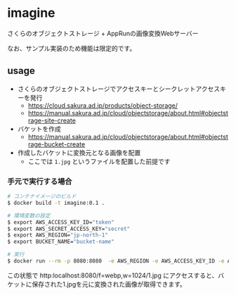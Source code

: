 # imagine
さくらのオブジェクトストレージ + AppRunの画像変換Webサーバー

なお、サンプル実装のため機能は限定的です。

## usage
- さくらのオブジェクトストレージでアクセスキーとシークレットアクセスキーを発行
  - https://cloud.sakura.ad.jp/products/object-storage/
  - https://manual.sakura.ad.jp/cloud/objectstorage/about.html#objectstrage-site-create
- バケットを作成
  - https://manual.sakura.ad.jp/cloud/objectstorage/about.html#objectstrage-bucket-create
- 作成したバケットに変換元となる画像を配置
  - ここでは `1.jpg` というファイルを配置した前提です

### 手元で実行する場合
```sh
# コンテナイメージのビルド
$ docker build -t imagine:0.1 .

# 環境変数の設定
$ export AWS_ACCESS_KEY_ID="token"
$ export AWS_SECRET_ACCESS_KEY="secret"
$ export AWS_REGION="jp-north-1"
$ export BUCKET_NAME="bucket-name"

# 実行
$ docker run --rm -p 8080:8080  -e AWS_REGION -e AWS_ACCESS_KEY_ID -e AWS_SECRET_ACCESS_KEY -e BUCKET_NAME imagine:0.1
```

この状態で http:localhost:8080/f=webp,w=1024/1.jpg にアクセスすると、バケットに保存された1.jpgを元に変換された画像が取得できます。
